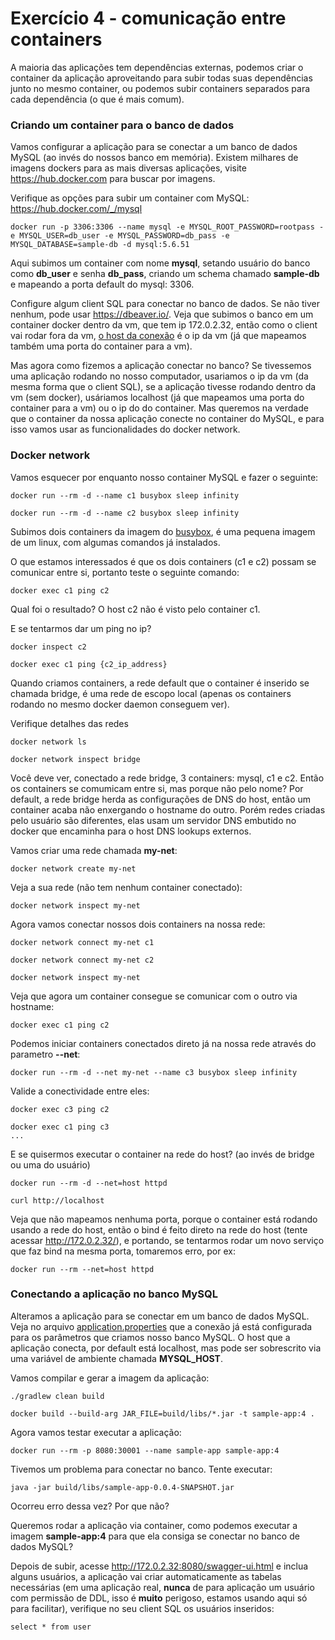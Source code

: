 # Exercício 4 - comunicação entre containers

A maioria das aplicações tem dependências externas, podemos criar o container da aplicação aproveitando para subir todas suas dependências junto no mesmo container, ou podemos subir containers separados para cada dependência (o que é mais comum).

### Criando um container para o banco de dados

Vamos configurar a aplicação para se conectar a um banco de dados MySQL (ao invés do nossos banco em memória). Existem milhares de imagens dockers para as mais diversas aplicações, visite https://hub.docker.com para buscar por imagens.

Verifique as opções para subir um container com MySQL: https://hub.docker.com/_/mysql

```
docker run -p 3306:3306 --name mysql -e MYSQL_ROOT_PASSWORD=rootpass -e MYSQL_USER=db_user -e MYSQL_PASSWORD=db_pass -e MYSQL_DATABASE=sample-db -d mysql:5.6.51
```

Aqui subimos um container com nome **mysql**, setando usuário do banco como **db_user** e senha **db_pass**, criando um schema chamado **sample-db** e mapeando a porta default do mysql: 3306.

Configure algum client SQL para conectar no banco de dados. Se não tiver nenhum, pode usar https://dbeaver.io/. Veja que subimos o banco em um container docker dentro da vm, que tem ip 172.0.2.32, então como o client vai rodar fora da vm, [o host da conexão](dbeaver/conn_conf.png) é o ip da vm (já que mapeamos também uma porta do container para a vm).

Mas agora como fizemos a aplicação conectar no banco? Se tivessemos uma aplicação rodando no nosso computador, usariamos o ip da vm (da mesma forma que o client SQL), se a aplicação tivesse rodando dentro da vm (sem docker), usáriamos localhost (já que mapeamos uma porta do container para a vm) ou o ip do do container. Mas queremos na verdade que o container da nossa aplicação conecte no container do MySQL, e para isso vamos usar as funcionalidades do docker network.

### Docker network

Vamos esquecer por enquanto nosso container MySQL e fazer o seguinte:

```
docker run --rm -d --name c1 busybox sleep infinity

docker run --rm -d --name c2 busybox sleep infinity
```

Subimos dois containers da imagem do [busybox](https://hub.docker.com/_/busybox/), é uma pequena imagem de um linux, com algumas comandos já instalados.

O que estamos interessados é que os dois containers (c1 e c2) possam se comunicar entre si, portanto teste o seguinte comando:

```
docker exec c1 ping c2
```

Qual foi o resultado? O host c2 não é visto pelo container c1.

E se tentarmos dar um ping no ip? 

```
docker inspect c2

docker exec c1 ping {c2_ip_address}
```

Quando criamos containers, a rede default que o container é inserido se chamada bridge, é uma rede de escopo local (apenas os containers rodando no mesmo docker daemon conseguem ver). 

Verifique detalhes das redes

```
docker network ls

docker network inspect bridge
```

Você deve ver, conectado a rede bridge, 3 containers: mysql, c1 e c2. Então os containers se comumicam entre si, mas porque não pelo nome? 
Por default, a rede bridge herda as configurações de DNS do host, então um container acaba não enxergando o hostname do outro. Porém redes criadas pelo usuário são diferentes, elas usam um servidor DNS embutido no docker que encaminha para o host DNS lookups externos.

Vamos criar uma rede chamada **my-net**:

```
docker network create my-net
```

Veja a sua rede (não tem nenhum container conectado):

```
docker network inspect my-net
```

Agora vamos conectar nossos dois containers na nossa rede:

```
docker network connect my-net c1

docker network connect my-net c2 

docker network inspect my-net
```

Veja que agora um container consegue se comunicar com o outro via hostname:

```
docker exec c1 ping c2
```

Podemos iniciar containers conectados direto já na nossa rede através do parametro **--net**:

```
docker run --rm -d --net my-net --name c3 busybox sleep infinity 
```

Valide a conectividade entre eles:

```
docker exec c3 ping c2

docker exec c1 ping c3
...
```

E se quisermos executar o container na rede do host? (ao invés de bridge ou uma do usuário)

```
docker run --rm -d --net=host httpd

curl http://localhost
```

Veja que não mapeamos nenhuma porta, porque o container está rodando usando a rede do host, então o bind é feito direto na rede do host (tente acessar http://172.0.2.32/), e portando, se tentarmos rodar um novo serviço que faz bind na mesma porta, tomaremos erro, por ex:

```
docker run --rm --net=host httpd
```

### Conectando a aplicação no banco MySQL

Alteramos a aplicação para se conectar em um banco de dados MySQL. Veja no arquivo [application.properties](sample-app/src/main/resources/application.properties) que a conexão já está configurada para os parâmetros que criamos nosso banco MySQL. O host que a aplicação conecta, por default está localhost, mas pode ser sobrescrito via uma variável de ambiente chamada **MYSQL_HOST**. 

Vamos compilar e gerar a imagem da aplicação:

```
./gradlew clean build

docker build --build-arg JAR_FILE=build/libs/*.jar -t sample-app:4 .
```

Agora vamos testar executar a aplicação:

```
docker run --rm -p 8080:30001 --name sample-app sample-app:4
```

Tivemos um problema para conectar no banco. Tente executar:

```
java -jar build/libs/sample-app-0.0.4-SNAPSHOT.jar
```

Ocorreu erro dessa vez? Por que não? 

Queremos rodar a aplicação via container, como podemos executar a imagem **sample-app:4** para que ela consiga se conectar no banco de dados MySQL?

Depois de subir, acesse http://172.0.2.32:8080/swagger-ui.html e inclua alguns usuários, a aplicação vai criar automaticamente as tabelas necessárias (em uma aplicação real, **nunca** de para aplicação um usuário com permissão de DDL, isso é **muito** perigoso, estamos usando aqui só para facilitar), verifique no seu client SQL os usuários inseridos:

```
select * from user
```
